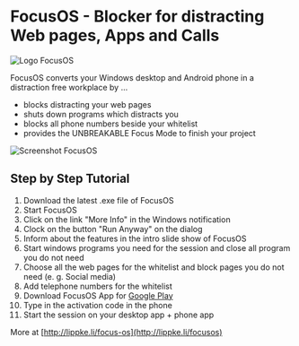 # FocusOS - Blocker for distracting Web pages, Apps and Calls

![Logo FocusOS](https://lippke.li/wp-content/uploads/2020/10/FocusOSLogo-400x112.png "Logo Title Text 1")

FocusOS converts your Windows desktop and Android phone in a distraction free workplace by ...

- blocks distracting your web pages
- shuts down programs which distracts you
- blocks all phone numbers beside your whitelist
- provides the UNBREAKABLE Focus Mode to finish your project

![Screenshot FocusOS](https://fapi.lippke.li/img/MainFocusOS.png "Logo Title Text 1")

## Step by Step Tutorial

1. Download the latest .exe file of FocusOS
2. Start FocusOS
3. Click on the link "More Info" in the Windows notification
4. Clock on the button "Run Anyway" on the dialog
5. Inform about the features in the intro slide show of FocusOS
6. Start windows programs you need for the session and close all program you do not need
7. Choose all the web pages for the whitelist and block pages you do not need (e. g. Social media)
8. Add telephone numbers for the whitelist
9. Download FocusOS App for [Google Play](https://s.pgei.de/playocus)
10. Type in the activation code in the phone
11. Start the session on your desktop app + phone app

More at [http://lippke.li/focus-os](http://lippke.li/focusos)
